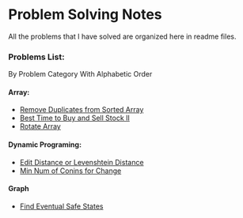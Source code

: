 # Problem Solving Notes

All the problems that I have solved are organized here in readme files.

### Problems List:
By Problem Category With Alphabetic Order

#### Array:
- [Remove Duplicates from Sorted Array](https://github.com/khabib97/problem-solving-notes/blob/main/array/RemoveDuplicates.md)
- [Best Time to Buy and Sell Stock II](https://github.com/khabib97/problem-solving-notes/blob/main/array/BestTimeToBuyAndSell.md)
- [Rotate Array](https://github.com/khabib97/problem-solving-notes/blob/main/array/RotateArray.md)

#### Dynamic Programing:
- [Edit Distance or Levenshtein Distance](https://github.com/khabib97/problem-solving-notes/blob/main/dynamic-programming/levenshtein-distance-problem.md)
- [Min Num of Conins for Change](https://github.com/khabib97/problem-solving-notes/blob/main/dynamic-programming/min-number-of-coins-for-change.md)


#### Graph
- [Find Eventual Safe States](https://github.com/khabib97/problem-solving-notes/blob/main/graph/find-eventual-safe-states.md)



